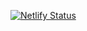 [![Netlify Status](https://api.netlify.com/api/v1/badges/9b12c006-07a7-424f-8719-ec70ac519571/deploy-status)](https://app.netlify.com/sites/ucclone/deploys)
